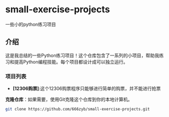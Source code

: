 # small-exercise-projects
一些小的python练习项目
## 介绍
这是我总结的一些Python练习项目！这个仓库包含了一系列的小项目，帮助我练习和提高Python编程技能。每个项目都设计成可以独立运行。
### 项目列表
- **[12306购票]**:这个12306购票程序只能够进行简单的购票，并不能进行抢票

 **克隆仓库**：如果需要，使用Git克隆这个仓库到你的本地计算机。
   ```bash
   git clone https://github.com/666zyb/small-exercise-projects.git

